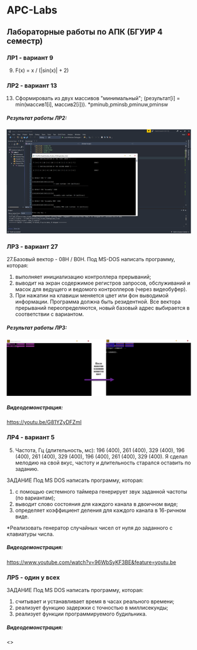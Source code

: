 # APC-Labs
## Лабораторные работы по АПК (БГУИР 4 семестр)

### ЛР1 - вариант 9
9. F(x) = x / (|sin(x)| + 2)

### ЛР2 - вариант 13
13. Сформировать из двух массивов "минимальный"; (результат[i] = min(массив1[i],
массив2[i])). *pminub,pminsb,pminuw,pminsw
##### Результат работы ЛР2:
![Иллюстрация к проекту](https://github.com/Vladis88/APC-Labs/raw/master/Laba_2/Result/Результат_работы_программы.png)

### ЛР3 - вариант 27
27.Базовый вектор - 08H / B0Н. Под MS-DOS написать программу, которая:
1) выполняет инициализацию контроллера прерываний;
2) выводит на экран содержимое регистров запросов, обслуживаний и масок для ведущего и ведомого контроллеров (через видеобуфер).
3) При нажатии на клавиши меняется цвет или фон выводимой информации.
Программа должна быть резидентной. Все вектора прерываний переопределяются, новый базовый адрес выбирается в соответствии с вариантом.
##### Результат работы ЛР3:
![Иллюстрация к проекту](https://github.com/Vladis88/APC-Labs/raw/master/Laba_3/Result/Screenshot.png)
##### Видеодемонстрация:
<https://youtu.be/G81YZyDFZmI>

### ЛР4 - вариант 5
5. Частота, Гц (длительность, мс): 196 (400), 261 (400), 329 (400), 196 (400), 261 (400), 329 (400), 196 (400), 261 (400), 329 (400).
Я сделал мелодию на свой вкус, частоту и длительность старался оставить по заданию.

ЗАДАНИЕ
Под MS DOS написать программу, которая:
1) c помощью системного таймера генерирует звук заданной частоты (по вариантам);
2) выводит слово состояния для каждого канала в двоичном виде;
3) определяет коэффициент деления для каждого канала в 16-ричном виде.

*Реализовать генератор случайных чисел от нуля до заданного с клавиатуры числа.
##### Видеодемонстрация:
<https://www.youtube.com/watch?v=96WbSyKF3BE&feature=youtu.be>

### ЛР5 - один у всех
ЗАДАНИЕ
Под MS DOS написать программу, которая:
1) считывает и устанавливает время в часах реального времени;
2) реализует функцию задержки с точностью в миллисекунды;
3) реализует функции программируемого будильника.
##### Видеодемонстрация:
<>
